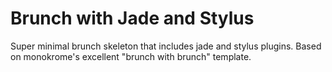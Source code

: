 Brunch with Jade and Stylus
===========================

Super minimal brunch skeleton that includes jade and stylus plugins. Based on monokrome's excellent "brunch with brunch" template.

